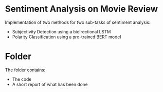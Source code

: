 # Sentiment Analysis on Movie Review
Implementation of two methods for two sub-tasks of sentiment analysis:
- Subjectivity Detection using a bidirectional LSTM 
- Polarity Classification using a pre-trained BERT model
# Folder
The folder contains:
- The code
- A short report of what has been done
